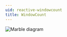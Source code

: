 ```yaml
---
uid: reactive-windowcount
title: WindowCount
---
```


![Marble diagram](~/images/reactive-windowcount.svg)
